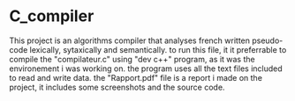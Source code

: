 # C_compiler
This project is an algorithms compiler that analyses french written pseudo-code lexically, sytaxically and semantically.
to run this file, it it preferrable to compile the "compilateur.c" using "dev c++" program, as it was the environement i was working on.
the program uses all the text files included to read and write data.
the "Rapport.pdf" file is a report i made on the project, it includes some screenshots and the source code.
